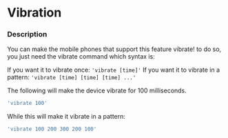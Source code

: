 # Vibration

### Description

You can make the mobile phones that support this feature vibrate! to do so, you just need the vibrate command which syntax is:

If you want it to vibrate once: `'vibrate [time]'` If you want it to vibrate in a pattern: `'vibrate [time] [time] [time] ...'`

The following will make the device vibrate for 100 milliseconds.

```javascript
'vibrate 100'
```

While this will make it vibrate in a pattern:

```javascript
'vibrate 100 200 300 200 100'
```


